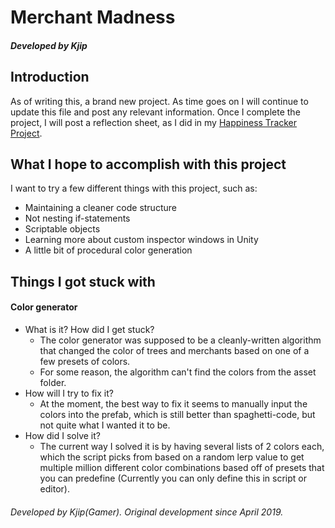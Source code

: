# Merchant Madness
##### Developed by Kjip

## Introduction
As of writing this, a brand new project. As time goes on I will continue to update this file and post any relevant information.
Once I complete the project, I will post a reflection sheet, as I did in my [Happiness Tracker Project](https://github.com/KjipGamer/happiness-tracker).

## What I hope to accomplish with this project
I want to try a few different things with this project, such as:
- Maintaining a cleaner code structure
- Not nesting if-statements
- Scriptable objects
- Learning more about custom inspector windows in Unity
- A little bit of procedural color generation

## Things I got stuck with 
#### Color generator
- What is it? How did I get stuck?
  - The color generator was supposed to be a cleanly-written algorithm that changed the color of trees and merchants based on one of a few presets of colors. 
  - For some reason, the algorithm can't find the colors from the asset folder.
- How will I try to fix it?
  - At the moment, the best way to fix it seems to manually input the colors into the prefab, which is still better than spaghetti-code, but not quite what I wanted it to be. 
- How did I solve it?
  - The current way I solved it is by having several lists of 2 colors each, which the script picks from based on a random lerp value to get multiple million different color combinations based off of presets that you can predefine (Currently you can only define this in script or editor). 

###### Developed by Kjip(Gamer). Original development since April 2019.
